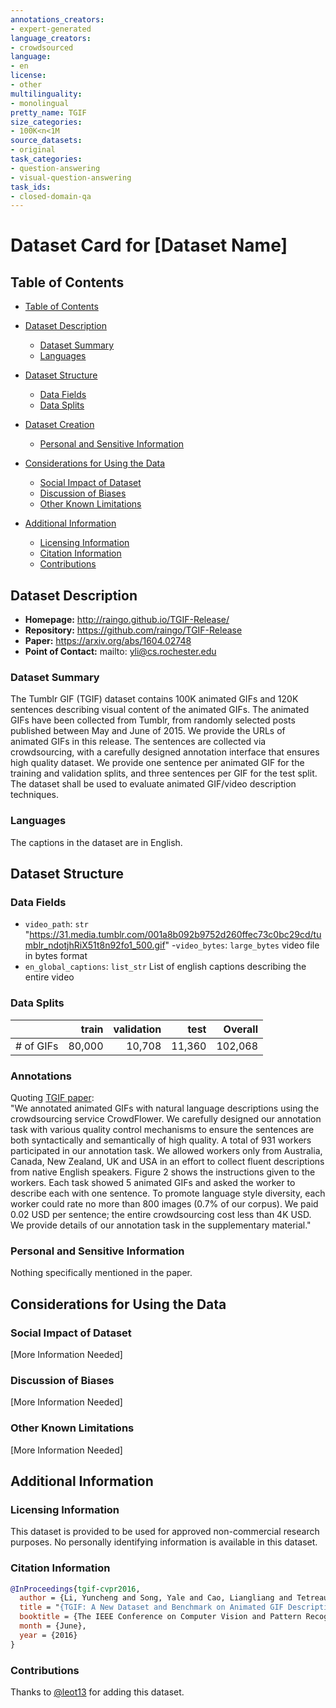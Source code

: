 ```yaml
---
annotations_creators:
- expert-generated
language_creators:
- crowdsourced
language:
- en
license:
- other
multilinguality:
- monolingual
pretty_name: TGIF
size_categories:
- 100K<n<1M
source_datasets:
- original
task_categories:
- question-answering
- visual-question-answering
task_ids:
- closed-domain-qa
---
```



# Dataset Card for [Dataset Name]
## Table of Contents
- [Table of Contents](#table-of-contents)
- [Dataset Description](#dataset-description)
  - [Dataset Summary](#dataset-summary)
  - [Languages](#languages)
- [Dataset Structure](#dataset-structure)
  - [Data Fields](#data-fields)
  - [Data Splits](#data-splits)
- [Dataset Creation](#dataset-creation)

  - [Personal and Sensitive Information](#personal-and-sensitive-information)
- [Considerations for Using the Data](#considerations-for-using-the-data)
  - [Social Impact of Dataset](#social-impact-of-dataset)
  - [Discussion of Biases](#discussion-of-biases)
  - [Other Known Limitations](#other-known-limitations)
- [Additional Information](#additional-information)
  - [Licensing Information](#licensing-information)
  - [Citation Information](#citation-information)
  - [Contributions](#contributions)
## Dataset Description
- **Homepage:** http://raingo.github.io/TGIF-Release/
- **Repository:** https://github.com/raingo/TGIF-Release
- **Paper:** https://arxiv.org/abs/1604.02748
- **Point of Contact:** mailto: yli@cs.rochester.edu
### Dataset Summary
The Tumblr GIF (TGIF) dataset contains 100K animated GIFs and 120K sentences describing visual content of the animated GIFs. The animated GIFs have been collected from Tumblr, from randomly selected posts published between May and June of 2015. We provide the URLs of animated GIFs in this release. The sentences are collected via crowdsourcing, with a carefully designed annotation interface that ensures high quality dataset. We provide one sentence per animated GIF for the training and validation splits, and three sentences per GIF for the test split. The dataset shall be used to evaluate animated GIF/video description techniques.
### Languages
The captions in the dataset are in English.
## Dataset Structure
### Data Fields
- `video_path`: `str` "https://31.media.tumblr.com/001a8b092b9752d260ffec73c0bc29cd/tumblr_ndotjhRiX51t8n92fo1_500.gif"
-`video_bytes`: `large_bytes` video file in bytes format
- `en_global_captions`: `list_str` List of english captions describing the entire video

### Data Splits
|             |train  |validation| test  | Overall |
|-------------|------:|---------:|------:|------:|
|# of GIFs|80,000	|10,708     |11,360 |102,068 |
### Annotations
Quoting [TGIF paper](https://arxiv.org/abs/1604.02748): \
"We annotated animated GIFs with natural language descriptions using the crowdsourcing service CrowdFlower.
We carefully designed our annotation task with various
quality control mechanisms to ensure the sentences are both
syntactically and semantically of high quality.
A total of 931 workers participated in our annotation
task. We allowed workers only from Australia, Canada, New Zealand, UK and USA in an effort to collect fluent descriptions from native English speakers. Figure 2 shows the
instructions given to the workers. Each task showed 5 animated GIFs and asked the worker to describe each with one
sentence. To promote language style diversity, each worker
could rate no more than 800 images (0.7% of our corpus).
We paid 0.02 USD per sentence; the entire crowdsourcing
cost less than 4K USD. We provide details of our annotation
task in the supplementary material."
### Personal and Sensitive Information
Nothing specifically mentioned in the paper.
## Considerations for Using the Data
### Social Impact of Dataset
[More Information Needed]
### Discussion of Biases
[More Information Needed]
### Other Known Limitations
[More Information Needed]
## Additional Information
### Licensing Information
This dataset is provided to be used for approved non-commercial research purposes. No personally identifying information is available in this dataset.
### Citation Information
```bibtex
@InProceedings{tgif-cvpr2016,
  author = {Li, Yuncheng and Song, Yale and Cao, Liangliang and Tetreault, Joel and Goldberg, Larry and Jaimes, Alejandro and Luo, Jiebo},
  title = "{TGIF: A New Dataset and Benchmark on Animated GIF Description}",
  booktitle = {The IEEE Conference on Computer Vision and Pattern Recognition (CVPR)},
  month = {June},
  year = {2016}
}
```
### Contributions
Thanks to [@leot13](https://github.com/leot13) for adding this dataset.